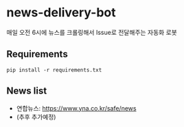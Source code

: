 # news-delivery-bot
매일 오전 6시에 뉴스를 크롤링해서 Issue로 전달해주는 자동화 로봇

## Requirements
```pip install -r requirements.txt ```

## News list
* 연합뉴스: https://www.yna.co.kr/safe/news
* (추후 추가예정)